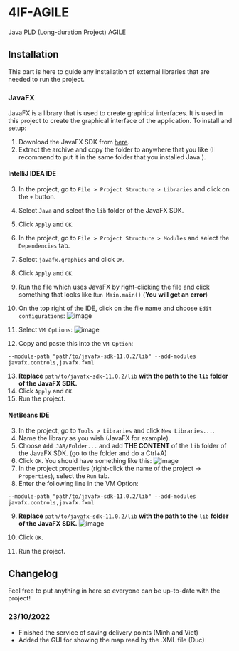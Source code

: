 # 4IF-AGILE
Java PLD (Long-duration Project) AGILE


## Installation
This part is here to guide any installation of external libraries that are needed to run the project.

### JavaFX
JavaFX is a library that is used to create graphical interfaces. It is used in this project to create the graphical interface of the application.
To install and setup:
1. Download the JavaFX SDK from [here](https://gluonhq.com/products/javafx/).
2. Extract the archive and copy the folder to anywhere that you like (I recommend to put it in the same folder that you installed Java.).

#### __IntelliJ IDEA__ IDE
3. In the project, go to `File > Project Structure > Libraries` and click on the `+` button.
4. Select `Java` and select the `lib` folder of the JavaFX SDK.
5. Click `Apply` and `OK`.
6. In the project, go to `File > Project Structure > Modules` and select the `Dependencies` tab.
7. Select `javafx.graphics` and click `OK`.
8. Click `Apply` and `OK`.
9. Run the file which uses JavaFX by right-clicking the file and click something that looks like `Run Main.main()` (__You will get an error__)
10. On the top right of the IDE, click on the file name and choose `Edit configurations`:
![image](https://user-images.githubusercontent.com/94907884/197814722-4db2c0f4-ca5a-47e4-b809-2ce3deea0f76.png)

11. Select `VM Options`:
![image](https://user-images.githubusercontent.com/94907884/197815076-53ed7bab-cd11-40c1-9bf5-dddf425a686c.png)
12. Copy and paste this into the `VM Option`:
```
--module-path "path/to/javafx-sdk-11.0.2/lib" --add-modules javafx.controls,javafx.fxml
```
13. __Replace__ `path/to/javafx-sdk-11.0.2/lib` __with the path to the `lib` folder of the JavaFX SDK.__
14. Click `Apply` and `OK`.
15. Run the project.

#### __NetBeans__ IDE

3. In the project, go to `Tools > Libraries` and click `New Libraries...`.
4. Name the library as you wish (JavaFX for example).
5. Choose `Add JAR/Folder...` and add __THE CONTENT__ of the `lib` folder of the JavaFX SDK. (go to the folder and do a Ctrl+A)
6. Click `OK`.
You should have something like this:
![image](https://user-images.githubusercontent.com/94907884/197817683-1952bd5f-ec94-4fd0-8a1e-c377d4f458bb.png)
7. In the project properties (right-click the name of the project -> `Properties`), select the `Run` tab.
8. Enter the following line in the VM Option:
```
--module-path "path/to/javafx-sdk-11.0.2/lib" --add-modules javafx.controls,javafx.fxml
```
9. __Replace__ `path/to/javafx-sdk-11.0.2/lib` __with the path to the__ `lib` __folder of the JavaFX SDK.__
![image](https://user-images.githubusercontent.com/94907884/197818177-074d329d-4e3f-48f8-8e80-e03d43158a18.png)

10. Click `OK`.
11. Run the project.
## Changelog
Feel free to put anything in here so everyone can be up-to-date with the project!

### 23/10/2022
- Finished the service of saving delivery points (Minh and Viet)
- Added the GUI for showing the map read by the .XML file (Duc)
